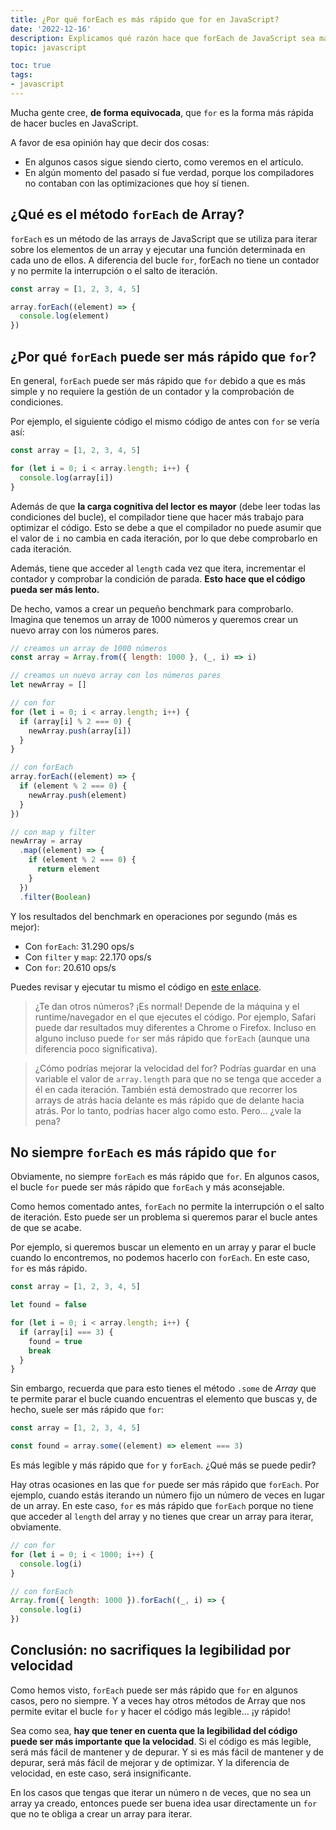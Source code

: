 ```yaml
---
title: ¿Por qué forEach es más rápido que for en JavaScript?
date: '2022-12-16'
description: Explicamos qué razón hace que forEach de JavaScript sea más rápido que el clásico for
topic: javascript

toc: true
tags:
- javascript
---
```


Mucha gente cree, **de forma equivocada**, que `for` es la forma más rápida de hacer bucles en JavaScript.

A favor de esa opinión hay que decir dos cosas:

- En algunos casos sigue siendo cierto, como veremos en el artículo.
- En algún momento del pasado sí fue verdad, porque los compiladores no contaban con las optimizaciones que hoy sí tienen.

## ¿Qué es el método `forEach` de Array?

`forEach` es un método de las arrays de JavaScript que se utiliza para iterar sobre los elementos de un array y ejecutar una función determinada en cada uno de ellos. A diferencia del bucle `for`, forEach no tiene un contador y no permite la interrupción o el salto de iteración.

```javascript
const array = [1, 2, 3, 4, 5]

array.forEach((element) => {
  console.log(element)
})
```

## ¿Por qué `forEach` puede ser más rápido que `for`?

En general, `forEach` puede ser más rápido que `for` debido a que es más simple y no requiere la gestión de un contador y la comprobación de condiciones.

Por ejemplo, el siguiente código el mismo código de antes con `for` se vería así:

```javascript
const array = [1, 2, 3, 4, 5]

for (let i = 0; i < array.length; i++) {
  console.log(array[i])
}
```

Además de que **la carga cognitiva del lector es mayor** (debe leer todas las condiciones del bucle), el compilador tiene que hacer más trabajo para optimizar el código. Esto se debe a que el compilador no puede asumir que el valor de `i` no cambia en cada iteración, por lo que debe comprobarlo en cada iteración.

Además, tiene que acceder al `length` cada vez que itera, incrementar el contador y comprobar la condición de parada. **Esto hace que el código pueda ser más lento.**

De hecho, vamos a crear un pequeño benchmark para comprobarlo. Imagina que tenemos un array de 1000 números y queremos crear un nuevo array con los números pares.

```javascript
// creamos un array de 1000 números
const array = Array.from({ length: 1000 }, (_, i) => i)

// creamos un nuevo array con los números pares
let newArray = []

// con for
for (let i = 0; i < array.length; i++) {
  if (array[i] % 2 === 0) {
    newArray.push(array[i])
  }
}

// con forEach
array.forEach((element) => {
  if (element % 2 === 0) {
    newArray.push(element)
  }
})

// con map y filter
newArray = array
  .map((element) => {
    if (element % 2 === 0) {
      return element
    }
  })
  .filter(Boolean)
```

Y los resultados del benchmark en operaciones por segundo (más es mejor):

- Con `forEach`: 31.290 ops/s
- Con `filter` y `map`: 22.170 ops/s
- Con `for`: 20.610 ops/s

Puedes revisar y ejecutar tu mismo el código en [este enlace](https://slug.vercel.app/s/for-bench).

> ¿Te dan otros números? ¡Es normal! Depende de la máquina y el runtime/navegador en el que ejecutes el código. Por ejemplo, Safari puede dar resultados muy diferentes a Chrome o Firefox. Incluso en alguno incluso puede `for` ser más rápido que `forEach` (aunque una diferencia poco significativa).

> ¿Cómo podrías mejorar la velocidad del for? Podrías guardar en una variable el valor de `array.length` para que no se tenga que acceder a él en cada iteración. También está demostrado que recorrer los arrays de atrás hacia delante es más rápido que de delante hacia atrás. Por lo tanto, podrías hacer algo como esto. Pero... ¿vale la pena?

## No siempre `forEach` es más rápido que `for`

Obviamente, no siempre `forEach` es más rápido que `for`. En algunos casos, el bucle `for` puede ser más rápido que `forEach` y más aconsejable.

Como hemos comentado antes, `forEach` no permite la interrupción o el salto de iteración. Esto puede ser un problema si queremos parar el bucle antes de que se acabe.

Por ejemplo, si queremos buscar un elemento en un array y parar el bucle cuando lo encontremos, no podemos hacerlo con `forEach`. En este caso, `for` es más rápido.

```javascript
const array = [1, 2, 3, 4, 5]

let found = false

for (let i = 0; i < array.length; i++) {
  if (array[i] === 3) {
    found = true
    break
  }
}
```

Sin embargo, recuerda que para esto tienes el método `.some` de *Array* que te permite parar el bucle cuando encuentras el elemento que buscas y, de hecho, suele ser más rápido que `for`:

```javascript
const array = [1, 2, 3, 4, 5]

const found = array.some((element) => element === 3)
```

Es más legible y más rápido que `for` y `forEach`. ¿Qué más se puede pedir?

Hay otras ocasiones en las que `for` puede ser más rápido que `forEach`. Por ejemplo, cuando estás iterando un número fijo un número de veces en lugar de un array. En este caso, `for` es más rápido que `forEach` porque no tiene que acceder al `length` del array y no tienes que crear un array para iterar, obviamente.

```javascript
// con for
for (let i = 0; i < 1000; i++) {
  console.log(i)
}

// con forEach
Array.from({ length: 1000 }).forEach((_, i) => {
  console.log(i)
})
```

## Conclusión: no sacrifiques la legibilidad por velocidad

Como hemos visto, `forEach` puede ser más rápido que `for` en algunos casos, pero no siempre. Y a veces hay otros métodos de Array que nos permite evitar el bucle `for` y hacer el código más legible... ¡y rápido!

Sea como sea, **hay que tener en cuenta que la legibilidad del código puede ser más importante que la velocidad**. Si el código es más legible, será más fácil de mantener y de depurar. Y si es más fácil de mantener y de depurar, será más fácil de mejorar y de optimizar. Y la diferencia de velocidad, en este caso, será insignificante.

En los casos que tengas que iterar un número n de veces, que no sea un array ya creado, entonces puede ser buena idea usar directamente un `for` que no te obliga a crear un array para iterar.
